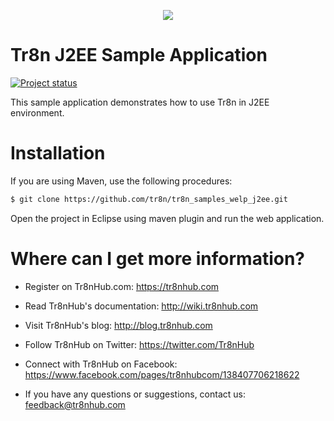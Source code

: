 <p align="center">
  <img src="https://raw.github.com/tr8n/tr8n/master/doc/screenshots/tr8nlogo.png">
</p>

Tr8n J2EE Sample Application
==================
[![Project status](http://stillmaintained.com/tr8n/tr8n_samples_welp_j2ee.png)](http://stillmaintained.com/tr8n/tr8n_samples_welp_j2ee.png)

This sample application demonstrates how to use Tr8n in J2EE environment.

Installation
==================

If you are using Maven, use the following procedures:

```bash
$ git clone https://github.com/tr8n/tr8n_samples_welp_j2ee.git
```

Open the project in Eclipse using maven plugin and run the web application.


Where can I get more information?
==================

* Register on Tr8nHub.com: https://tr8nhub.com

* Read Tr8nHub's documentation: http://wiki.tr8nhub.com

* Visit Tr8nHub's blog: http://blog.tr8nhub.com

* Follow Tr8nHub on Twitter: https://twitter.com/Tr8nHub

* Connect with Tr8nHub on Facebook: https://www.facebook.com/pages/tr8nhubcom/138407706218622

* If you have any questions or suggestions, contact us: feedback@tr8nhub.com
